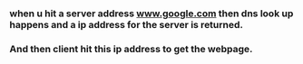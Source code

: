 


### when u hit a server address www.google.com then dns look up happens and a ip address for the server is returned.
### And then client hit this ip address to get the webpage.